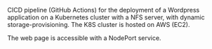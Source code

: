 CICD pipeline (GitHub Actions) for the deployment of a Wordpress application on a Kubernetes cluster with a NFS server, with dynamic storage-provisioning.
The K8S cluster is hosted on AWS (EC2).

The web page is accessible with a NodePort service.